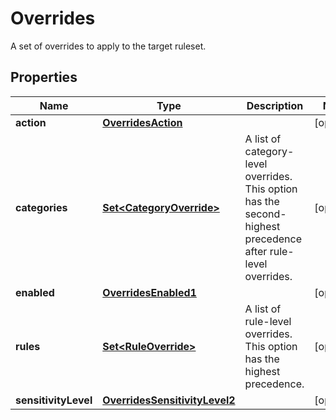 

# Overrides

A set of overrides to apply to the target ruleset.

## Properties

| Name | Type | Description | Notes |
|------------ | ------------- | ------------- | -------------|
|**action** | [**OverridesAction**](OverridesAction.md) |  |  [optional] |
|**categories** | [**Set&lt;CategoryOverride&gt;**](CategoryOverride.md) | A list of category-level overrides. This option has the second-highest precedence after rule-level overrides. |  [optional] |
|**enabled** | [**OverridesEnabled1**](OverridesEnabled1.md) |  |  [optional] |
|**rules** | [**Set&lt;RuleOverride&gt;**](RuleOverride.md) | A list of rule-level overrides. This option has the highest precedence. |  [optional] |
|**sensitivityLevel** | [**OverridesSensitivityLevel2**](OverridesSensitivityLevel2.md) |  |  [optional] |



